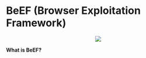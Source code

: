 # BeEF (Browser Exploitation Framework)

<p align="center">
  <img src="https://github.com/user-attachments/assets/83da46c5-497b-4ada-a57e-3fcaa4a47ec0" />
</p>

**What is BeEF?**
